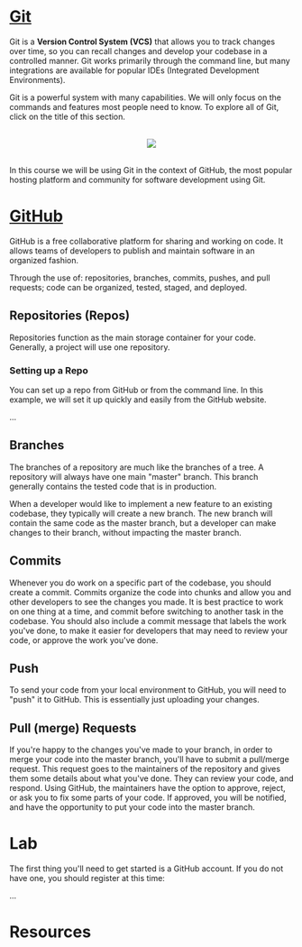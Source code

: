 
# [Git](https://git-scm.com/)
Git is a <b>Version Control System (VCS)</b> that allows you to track
changes over time, so you can recall changes and develop your codebase
in a controlled manner. Git works primarily through the command line,
but many integrations are available for popular IDEs (Integrated
Development Environments).

Git is a powerful system with many capabilities. We will only focus on
the commands and features most people need to know. To explore all of Git,
click on the title of this section.

<br>
<div align="center">
    <img src="http://imgs.xkcd.com/comics/git.png">
</div>
<br>

In this course we will be using Git in the context of GitHub, the most
popular hosting platform and community for software development using
Git.

# [GitHub](https://github.com)
GitHub is a free collaborative platform for sharing and working on code.
It allows teams of developers to publish and maintain software in an
organized fashion.

Through the use of: repositories, branches, commits, pushes, and pull requests; code can
be organized, tested, staged, and deployed.

## Repositories (Repos)
Repositories function as the main storage container for your code. Generally, a project
will use one repository.

### Setting up a Repo
You can set up a repo from GitHub or from the command line. In this
example, we will set it up quickly and easily from the GitHub website.

...

## Branches
The branches of a repository are much like the branches of a tree. A
repository will always have one main "master" branch. This branch generally
contains the tested code that is in production.

When a developer would like to implement a new feature to an existing
codebase, they typically will create a new branch. The new branch will
contain the same code as the master branch, but a developer can make
changes to their branch, without impacting the master branch.

## Commits
Whenever you do work on a specific part of the codebase, you should
create a commit. Commits organize the code into chunks and allow you
and other developers to see the changes you made. It is best practice to
work on one thing at a time, and commit before switching to another task
in the codebase. You should also include a commit message that labels the
work you've done, to make it easier for developers that may need to review
your code, or approve the work you've done.

## Push
To send your code from your local environment to GitHub, you will need
to "push" it to GitHub. This is essentially just uploading your changes.

## Pull (merge) Requests
If you're happy to the changes you've made to your branch, in order to
merge your code into the master branch, you'll have to submit a pull/merge
request. This request goes to the maintainers of the repository and
gives them some details about what you've done. They can review your code,
and respond. Using GitHub, the maintainers have the option to approve,
reject, or ask you to fix some parts of your code. If approved, you will
be notified, and have the opportunity to put your code into the master branch.

# Lab
The first thing you'll need to get started is a GitHub account. If you
do not have one, you should register at this time:

...

# Resources